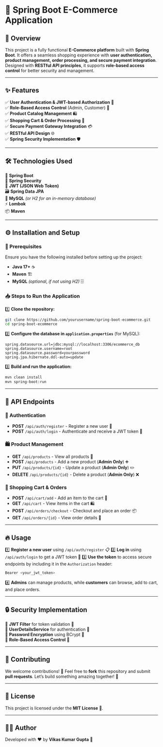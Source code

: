 # 🌟 Spring Boot E-Commerce Application

## 🚀 Overview
This project is a fully functional **E-Commerce platform** built with **Spring Boot**. It offers a seamless shopping experience with **user authentication, product management, order processing, and secure payment integration**. Designed with **RESTful API principles**, it supports **role-based access control** for better security and management.

---

## ✨ Features
✅ **User Authentication & JWT-based Authorization** 🔐  
✅ **Role-Based Access Control** (Admin, Customer) 🛂  
✅ **Product Catalog Management** 🛍️  
✅ **Shopping Cart & Order Processing** 🛒  
✅ **Secure Payment Gateway Integration** 💳  
✅ **RESTful API Design** 🌐  
✅ **Spring Security Implementation** 🛡️

---

## 🛠 Technologies Used
🚀 **Spring Boot**  
🔐 **Spring Security**  
🔑 **JWT (JSON Web Token)**  
🗃️ **Spring Data JPA**  
🐬 **MySQL** *(or H2 for an in-memory database)*  
⚡ **Lombok**  
📦 **Maven**

---

## ⚙️ Installation and Setup
### 📌 Prerequisites
Ensure you have the following installed before setting up the project:
- **Java 17+** ☕
- **Maven** 🏗️
- **MySQL** *(optional, if not using H2)* 🗄️

### 📥 Steps to Run the Application
1️⃣ **Clone the repository:**
   ```sh
   git clone https://github.com/yourusername/spring-boot-ecommerce.git
   cd spring-boot-ecommerce
   ```
2️⃣ **Configure the database in `application.properties`** (for MySQL):
   ```properties
   spring.datasource.url=jdbc:mysql://localhost:3306/ecommerce_db
   spring.datasource.username=root
   spring.datasource.password=yourpassword
   spring.jpa.hibernate.ddl-auto=update
   ```
3️⃣ **Build and run the application:**
   ```sh
   mvn clean install
   mvn spring-boot:run
   ```

---

## 📁 API Endpoints
### 🔐 Authentication
- **POST** `/api/auth/register` - Register a new user 📝
- **POST** `/api/auth/login` - Authenticate and receive a JWT token 🔑

### 🛍️ Product Management
- **GET** `/api/products` - View all products 📜
- **POST** `/api/products` - Add a new product (**Admin Only**) ➕
- **PUT** `/api/products/{id}` - Update a product (**Admin Only**) ✏️
- **DELETE** `/api/products/{id}` - Delete a product (**Admin Only**) ❌

### 🛒 Shopping Cart & Orders
- **POST** `/api/cart/add` - Add an item to the cart 🛒
- **GET** `/api/cart` - View items in the cart 🛍️
- **POST** `/api/orders/checkout` - Checkout and place an order 📦
- **GET** `/api/orders/{id}` - View order details 📝

---

## 🔥 Usage
1️⃣ **Register a new user** using `/api/auth/register` 📋
2️⃣ **Log in** using `/api/auth/login` to get a JWT token 🔑
3️⃣ **Use the token** to access secure endpoints by including it in the `Authorization` header:
   ```sh
   Bearer <your_jwt_token>
   ```
4️⃣ **Admins** can manage products, while **customers** can browse, add to cart, and place orders.

---

## 🔒 Security Implementation
🔹 **JWT Filter** for token validation 🔐  
🔹 **UserDetailsService** for authentication 👤  
🔹 **Password Encryption** using BCrypt 🔑  
🔹 **Role-Based Access Control** 🛂

---

## 🤝 Contributing
We welcome contributions! 🎉 Feel free to **fork** this repository and submit **pull requests**. Let’s build something amazing together! 🚀

---

## 📜 License
This project is licensed under the **MIT License** 📝.

---

## 👨‍💻 Author
Developed with ❤️ by **Vikas Kumar Gupta** 🚀

